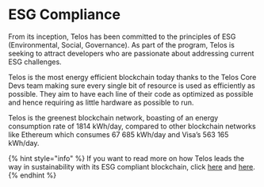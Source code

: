 # ESG Compliance

From its inception, Telos has been committed to the principles of ESG (Environmental, Social, Governance). As part of the program, Telos is seeking to attract developers who are passionate about addressing current ESG challenges.

Telos is the most energy efficient blockchain today thanks to the Telos Core Devs team making sure every single bit of resource is used as efficiently as possible. They aim to have each line of their code as optimized as possible and hence requiring as little hardware as possible to run.

Telos is the greenest blockchain network, boasting of an energy consumption rate of 1814 kWh/day, compared to other blockchain networks like Ethereum which consumes 67 685 kWh/day and Visa’s 563 165 kWh/day.

{% hint style="info" %}
If you want to read more on how Telos leads the way in sustainability with its ESG compliant blockchain, click [here](https://www.telos.net/news/telos-esg-crypto) and [here](https://finance.yahoo.com/news/telos-evm-world-fastest-evm-140700421.html).
{% endhint %}
